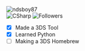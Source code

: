 ![ndsboy87](https://files.catbox.moe/ujgtvg.png)<br>
![CSharp](https://img.shields.io/badge/This%20User%20Uses-CSharp-blue?style=for-the-badge&logo=csharp) ![Followers](https://img.shields.io/github/followers/ndsboy87?style=for-the-badge&logo=GitHub&color=blue)

 - [x] Made a 3DS Tool
 - [x] Learned Python
 - [ ] Making a 3DS Homebrew 
